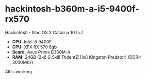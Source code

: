 # hackintosh-b360m-a-i5-9400f-rx570
Hackintosh - Mac OS X Catalina 10.15.7

 - **CPU:** Intel i5 9400F
 - **GPU:** XFX RX 570 8gb
 - **Board:** Asus Prime B360M-A
 - **RAM:** 24GB (2x8 G.Skill TridentZ)(1x8 Kingston Predator) (DDR4
   3000Mhz)
   
All is working.
